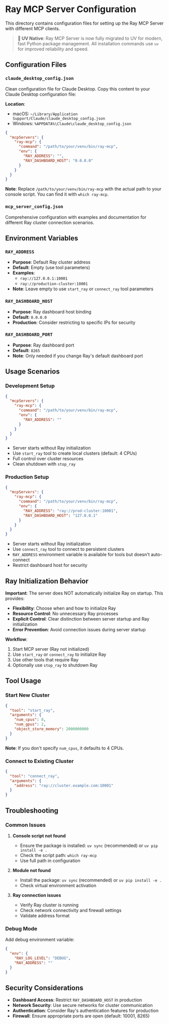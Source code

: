 # Ray MCP Server Configuration

This directory contains configuration files for setting up the Ray MCP Server with different MCP clients.

> **🚀 UV Native**: Ray MCP Server is now fully migrated to UV for modern, fast Python package management. All installation commands use `uv` for improved reliability and speed.

## Configuration Files

### `claude_desktop_config.json`
Clean configuration file for Claude Desktop. Copy this content to your Claude Desktop configuration file:

**Location**: 
- macOS: `~/Library/Application Support/Claude/claude_desktop_config.json`
- Windows: `%APPDATA%\Claude\claude_desktop_config.json`

```json
{
  "mcpServers": {
    "ray-mcp": {
      "command": "/path/to/your/venv/bin/ray-mcp",
      "env": {
        "RAY_ADDRESS": "",
        "RAY_DASHBOARD_HOST": "0.0.0.0"
      }
    }
  }
}
```

**Note**: Replace `/path/to/your/venv/bin/ray-mcp` with the actual path to your console script. You can find it with `which ray-mcp`.

### `mcp_server_config.json`
Comprehensive configuration with examples and documentation for different Ray cluster connection scenarios.

## Environment Variables

### `RAY_ADDRESS`
- **Purpose**: Default Ray cluster address
- **Default**: Empty (use tool parameters)
- **Examples**: 
  - `ray://127.0.0.1:10001`
  - `ray://production-cluster:10001`
- **Note**: Leave empty to use `start_ray` or `connect_ray` tool parameters

### `RAY_DASHBOARD_HOST`
- **Purpose**: Ray dashboard host binding
- **Default**: `0.0.0.0`
- **Production**: Consider restricting to specific IPs for security

### `RAY_DASHBOARD_PORT`
- **Purpose**: Ray dashboard port
- **Default**: `8265`
- **Note**: Only needed if you change Ray's default dashboard port

## Usage Scenarios

### Development Setup
```json
{
  "mcpServers": {
    "ray-mcp": {
      "command": "/path/to/your/venv/bin/ray-mcp",
      "env": {
        "RAY_ADDRESS": ""
      }
    }
  }
}
```
- Server starts without Ray initialization
- Use `start_ray` tool to create local clusters (default: 4 CPUs)
- Full control over cluster resources
- Clean shutdown with `stop_ray`

### Production Setup
```json
{
  "mcpServers": {
    "ray-mcp": {
      "command": "/path/to/your/venv/bin/ray-mcp",
      "env": {
        "RAY_ADDRESS": "ray://prod-cluster:10001",
        "RAY_DASHBOARD_HOST": "127.0.0.1"
      }
    }
  }
}
```
- Server starts without Ray initialization
- Use `connect_ray` tool to connect to persistent clusters
- `RAY_ADDRESS` environment variable is available for tools but doesn't auto-connect
- Restrict dashboard host for security

## Ray Initialization Behavior

**Important**: The server does NOT automatically initialize Ray on startup. This provides:

- **Flexibility**: Choose when and how to initialize Ray
- **Resource Control**: No unnecessary Ray processes
- **Explicit Control**: Clear distinction between server startup and Ray initialization
- **Error Prevention**: Avoid connection issues during server startup

**Workflow**:
1. Start MCP server (Ray not initialized)
2. Use `start_ray` or `connect_ray` to initialize Ray
3. Use other tools that require Ray
4. Optionally use `stop_ray` to shutdown Ray

## Tool Usage

### Start New Cluster
```json
{
  "tool": "start_ray",
  "arguments": {
    "num_cpus": 8,
    "num_gpus": 2,
    "object_store_memory": 2000000000
  }
}
```

**Note**: If you don't specify `num_cpus`, it defaults to 4 CPUs.

### Connect to Existing Cluster
```json
{
  "tool": "connect_ray",
  "arguments": {
    "address": "ray://cluster.example.com:10001"
  }
}
```

## Troubleshooting

### Common Issues

1. **Console script not found**
   - Ensure the package is installed: `uv sync` (recommended) or `uv pip install -e .`
   - Check the script path: `which ray-mcp`
   - Use full path in configuration

2. **Module not found**
   - Install the package: `uv sync` (recommended) or `uv pip install -e .`
   - Check virtual environment activation

3. **Ray connection issues**
   - Verify Ray cluster is running
   - Check network connectivity and firewall settings
   - Validate address format

### Debug Mode
Add debug environment variable:
```json
{
  "env": {
    "RAY_LOG_LEVEL": "DEBUG",
    "RAY_ADDRESS": ""
  }
}
```

## Security Considerations

- **Dashboard Access**: Restrict `RAY_DASHBOARD_HOST` in production
- **Network Security**: Use secure networks for cluster communication
- **Authentication**: Consider Ray's authentication features for production
- **Firewall**: Ensure appropriate ports are open (default: 10001, 8265) 
